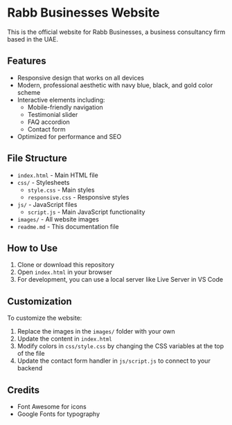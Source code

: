 # Rabb Businesses Website

This is the official website for Rabb Businesses, a business consultancy firm based in the UAE.

## Features

- Responsive design that works on all devices
- Modern, professional aesthetic with navy blue, black, and gold color scheme
- Interactive elements including:
  - Mobile-friendly navigation
  - Testimonial slider
  - FAQ accordion
  - Contact form
- Optimized for performance and SEO

## File Structure

- `index.html` - Main HTML file
- `css/` - Stylesheets
  - `style.css` - Main styles
  - `responsive.css` - Responsive styles
- `js/` - JavaScript files
  - `script.js` - Main JavaScript functionality
- `images/` - All website images
- `readme.md` - This documentation file

## How to Use

1. Clone or download this repository
2. Open `index.html` in your browser
3. For development, you can use a local server like Live Server in VS Code

## Customization

To customize the website:

1. Replace the images in the `images/` folder with your own
2. Update the content in `index.html`
3. Modify colors in `css/style.css` by changing the CSS variables at the top of the file
4. Update the contact form handler in `js/script.js` to connect to your backend

## Credits

- Font Awesome for icons
- Google Fonts for typography